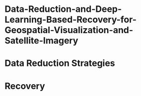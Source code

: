 # Data-Reduction-and-Deep-Learning-Based-Recovery-for-Geospatial-Visualization-and-Satellite-Imagery

# Data Reduction Strategies

# Recovery
